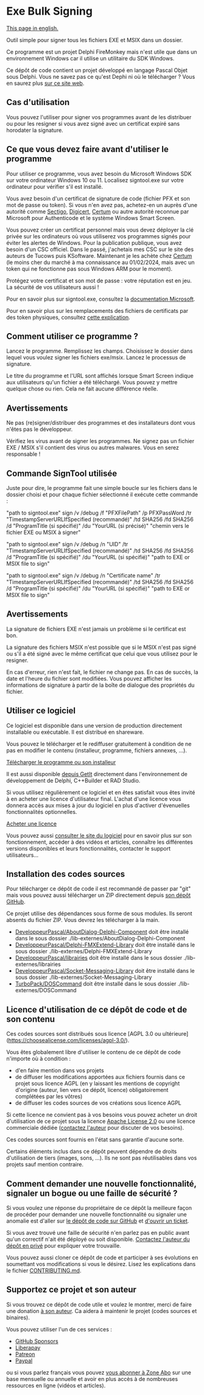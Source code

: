 # Exe Bulk Signing

[This page in english.](README.md)

Outil simple pour signer tous les fichiers EXE et MSIX dans un dossier.

Ce programme est un projet Delphi FireMonkey mais n'est utile que dans un environnement Windows car il utilise un utilitaire du SDK Windows.

Ce dépôt de code contient un projet développé en langage Pascal Objet sous Delphi. Vous ne savez pas ce qu'est Dephi ni où le télécharger ? Vous en saurez plus [sur ce site web](https://delphi-resources.developpeur-pascal.fr/).

## Cas d'utilisation

Vous pouvez l'utiliser pour signer vos programmes avant de les distribuer ou pour les resigner si vous avez signé avec un certificat expiré sans horodater la signature.

## Ce que vous devez faire avant d'utiliser le programme

Pour utiliser ce programme, vous avez besoin du Microsoft Windows SDK sur votre ordinateur Windows 10 ou 11. Localisez signtool.exe sur votre ordinateur pour vérifier s'il est installé.

Vous avez besoin d'un certificat de signature de code (fichier PFX et son mot de passe ou token). Si vous n'en avez pas, achetez-en un auprès d'une autorité comme [Sectigo](https://www.sectigo.com/ssl-certificates-tls/code-signing), [Digicert](https://www.digicert.com/software-trust-manager), [Certum](https://www.certum.eu/en/code-signing-certificates/) ou autre autorité reconnue par Microsoft pour Authenticode et le système Windows Smart Screen.

Vous pouvez créer un certificat personnel mais vous devez déployer la clé privée sur les ordinateurs où vous utiliserez vos programmes signés pour éviter les alertes de Windows. Pour la publication publique, vous avez besoin d'un CSC officiel. Dans le passé, j'achetais mes CSC sur le site des auteurs de Tucows puis KSoftware. Maintenant je les achète chez [Certum](https://www.certum.eu/en/code-signing-certificates/) (le moins cher du marché à ma connaissance au 01/02/2024, mais avec un token qui ne fonctionne pas sous Windows ARM pour le moment).

Protégez votre certificat et son mot de passe : votre réputation est en jeu. La sécurité de vos utilisateurs aussi !

Pour en savoir plus sur signtool.exe, consultez la [documentation Microsoft](https://docs.microsoft.com/en-us/windows-hardware/drivers/devtest/signtool).

Pour en savoir plus sur les remplacements des fichiers de certificats par des token physiques, consultez [cette explication](https://www.finalbuilder.com/resources/blogs/code-signing-with-usb-tokens).

## Comment utiliser ce programme ?

Lancez le programme.
Remplissez les champs.
Choisissez le dossier dans lequel vous voulez signer les fichiers exe/msix.
Lancez le processus de signature.

Le titre du programme et l'URL sont affichés lorsque Smart Screen indique aux utilisateurs qu'un fichier a été téléchargé. Vous pouvez y mettre quelque chose ou rien. Cela ne fait aucune différence réelle.

## Avertissements

Ne pas (re)signer/distribuer des programmes et des installateurs dont vous n'êtes pas le développeur.

Vérifiez les virus avant de signer les programmes. Ne signez pas un fichier EXE / MSIX s'il contient des virus ou autres malwares. Vous en serez responsable !

## Commande SignTool utilisée

Juste pour dire, le programme fait une simple boucle sur les fichiers dans le dossier choisi et pour chaque fichier sélectionné il exécute cette commande :

"path to signtool.exe" sign /v /debug /f "PFXFilePath" /p PFXPassWord /tr "TimestampServerURLIfSpecified (recommandé)" /td SHA256 /fd SHA256 /d "ProgramTitle (si spécifié)" /du "YourURL (si précisé)" "chemin vers le fichier EXE ou MSIX à signer"

"path to signtool.exe" sign /v /debug /n "UID" /tr "TimestampServerURLIfSpecified (recommandé)" /td SHA256 /fd SHA256 /d "ProgramTitle (si spécifié)" /du "YourURL (si spécifié)" "path to EXE or MSIX file to sign"

"path to signtool.exe" sign /v /debug /n "Certificate name" /tr "TimestampServerURLIfSpecified (recommandé)" /td SHA256 /fd SHA256 /d "ProgramTitle (si spécifié)" /du "YourURL (si spécifié)" "path to EXE or MSIX file to sign"

## Avertissements

La signature de fichiers EXE n'est jamais un problème si le certificat est bon.

La signature des fichiers MSIX n'est possible que si le MSIX n'est pas signé ou s'il a été signé avec le même certificat que celui que vous utilisez pour le resigner.

En cas d'erreur, rien n'est fait, le fichier ne change pas.
En cas de succès, la date et l'heure du fichier sont modifiées. Vous pouvez afficher les informations de signature à partir de la boîte de dialogue des propriétés du fichier.

## Utiliser ce logiciel

Ce logiciel est disponible dans une version de production directement installable ou exécutable. Il est distribué en shareware.

Vous pouvez le télécharger et le rediffuser gratuitement à condition de ne pas en modifier le contenu (installeur, programme, fichiers annexes, ...).

[Télécharger le programme ou son installeur](https://olfsoftware.lemonsqueezy.com/checkout/buy/84b7ba9b-5c2f-48bb-b53f-c59faed560cf)

Il est aussi disponible [depuis GetIt](https://getitnow.embarcadero.com/exe-bulk-signing/) directement dans l'environnement de développement de Delphi, C++Builder et RAD Studio.

Si vous utilisez régulièrement ce logiciel et en êtes satisfait vous êtes invité à en acheter une licence d'utilisateur final. L'achat d'une licence vous donnera accès aux mises à jour du logiciel en plus d'activer d'évenuelles fonctionnalités optionnelles.

[Acheter une licence](https://olfsoftware.lemonsqueezy.com/checkout/buy/8a5006e1-aebd-41ed-a531-0102fad08cd8)

Vous pouvez aussi [consulter le site du logiciel](https://exebulksigning.olfsoftware.fr/) pour en savoir plus sur son fonctionnement, accéder à des vidéos et articles, connaître les différentes versions disponibles et leurs fonctionnalités, contacter le support utilisateurs...

## Installation des codes sources

Pour télécharger ce dépôt de code il est recommandé de passer par "git" mais vous pouvez aussi télécharger un ZIP directement depuis [son dépôt GitHub](https://github.com/DeveloppeurPascal/ExeBulkSigning).

Ce projet utilise des dépendances sous forme de sous modules. Ils seront absents du fichier ZIP. Vous devrez les télécharger à la main.


* [DeveloppeurPascal/AboutDialog-Delphi-Component](https://github.com/DeveloppeurPascal/AboutDialog-Delphi-Component) doit être installé dans le sous dossier ./lib-externes/AboutDialog-Delphi-Component
* [DeveloppeurPascal/Delphi-FMXExtend-Library](https://github.com/DeveloppeurPascal/Delphi-FMXExtend-Library) doit être installé dans le sous dossier ./lib-externes/Delphi-FMXExtend-Library
* [DeveloppeurPascal/librairies](https://github.com/DeveloppeurPascal/librairies) doit être installé dans le sous dossier ./lib-externes/librairies
* [DeveloppeurPascal/Socket-Messaging-Library](https://github.com/DeveloppeurPascal/Socket-Messaging-Library) doit être installé dans le sous dossier ./lib-externes/Socket-Messaging-Library
* [TurboPack/DOSCommand](https://github.com/TurboPack/DOSCommand) doit être installé dans le sous dossier ./lib-externes/DOSCommand

## Licence d'utilisation de ce dépôt de code et de son contenu

Ces codes sources sont distribués sous licence [AGPL 3.0 ou ultérieure] (https://choosealicense.com/licenses/agpl-3.0/).

Vous êtes globalement libre d'utiliser le contenu de ce dépôt de code n'importe où à condition :
* d'en faire mention dans vos projets
* de diffuser les modifications apportées aux fichiers fournis dans ce projet sous licence AGPL (en y laissant les mentions de copyright d'origine (auteur, lien vers ce dépôt, licence) obligatoirement complétées par les vôtres)
* de diffuser les codes sources de vos créations sous licence AGPL

Si cette licence ne convient pas à vos besoins vous pouvez acheter un droit d'utilisation de ce projet sous la licence [Apache License 2.0](https://choosealicense.com/licenses/apache-2.0/) ou une licence commerciale dédiée ([contactez l'auteur](https://developpeur-pascal.fr/nous-contacter.php) pour discuter de vos besoins).

Ces codes sources sont fournis en l'état sans garantie d'aucune sorte.

Certains éléments inclus dans ce dépôt peuvent dépendre de droits d'utilisation de tiers (images, sons, ...). Ils ne sont pas réutilisables dans vos projets sauf mention contraire.

## Comment demander une nouvelle fonctionnalité, signaler un bogue ou une faille de sécurité ?

Si vous voulez une réponse du propriétaire de ce dépôt la meilleure façon de procéder pour demander une nouvelle fonctionnalité ou signaler une anomalie est d'aller sur [le dépôt de code sur GitHub](https://github.com/DeveloppeurPascal/ExeBulkSigning) et [d'ouvrir un ticket](https://github.com/DeveloppeurPascal/ExeBulkSigning/issues).

Si vous avez trouvé une faille de sécurité n'en parlez pas en public avant qu'un correctif n'ait été déployé ou soit disponible. [Contactez l'auteur du dépôt en privé](https://developpeur-pascal.fr/nous-contacter.php) pour expliquer votre trouvaille.

Vous pouvez aussi cloner ce dépôt de code et participer à ses évolutions en soumettant vos modifications si vous le désirez. Lisez les explications dans le fichier [CONTRIBUTING.md](CONTRIBUTING.md).

## Supportez ce projet et son auteur

Si vous trouvez ce dépôt de code utile et voulez le montrer, merci de faire une donation [à son auteur](https://github.com/DeveloppeurPascal). Ca aidera à maintenir le projet (codes sources et binaires).

Vous pouvez utiliser l'un de ces services :

* [GitHub Sponsors](https://github.com/sponsors/DeveloppeurPascal)
* [Liberapay](https://liberapay.com/PatrickPremartin)
* [Patreon](https://www.patreon.com/patrickpremartin)
* [Paypal](https://www.paypal.com/paypalme/patrickpremartin)

ou si vous parlez français vous pouvez [vous abonner à Zone Abo](https://zone-abo.fr/nos-abonnements.php) sur une base mensuelle ou annuelle et avoir en plus accès à de nombreuses ressources en ligne (vidéos et articles).
